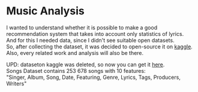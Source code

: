 # Music Analysis

I wanted to understand whether it is possible to make a good recommendation system that takes into account only statistics of lyrics.  
And for this I needed data, since I didn't see suitable open datasets.  
So, after collecting the dataset, it was decided to open-source it on [kaggle](https://www.kaggle.com/detkov/lyrics-dataset). Also, every related work and analysis will also be there.  

UPD: dataseton kaggle was deleted, so now you can get it [here](https://drive.google.com/drive/folders/10FOIW80rjwTsudtsB8wQhs0q9arn9_gj?usp=sharing).  
Songs Dataset contains 253 678 songs with 10 features:  
"Singer, Album, Song, Date, Featuring, Genre, Lyrics, Tags, Producers, Writers" 
